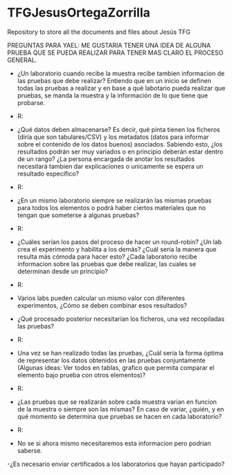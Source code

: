 # TFGJesusOrtegaZorrilla
Repository to store all the documents and files about Jesús TFG

PREGUNTAS PARA YAEL:
ME GUSTARIA TENER UNA IDEA DE ALGUNA PRUEBA QUE SE PUEDA REALIZAR PARA TENER MAS CLARO EL PROCESO GENERAL.

- ¿Un laboratorio cuando recibe la muestra recibe tambien informacion de las pruebas que debe realizar? Entiendo que en un inicio se definen todas las pruebas a realizar y en base a qué labotario pueda realizar que pruebas, se manda la muestra y la información de lo que tiene que probarse.
- R: 

- ¿Qué datos deben almacenarse? Es decir, qué pinta tienen los ficheros (diría que son tabulares/CSV) y los metadatos (datos para informar sobre el contenido de los datos buenos) asociados. Sabiendo esto, ¿los resultados podrán ser muy variados o en principio deberán estar dentro de un rango? ¿La persona encargada de anotar los resultados necesitará tambien dar explicaciones o unicamente se espera un resultado específico?
-  R:


- ¿En un mismo laboratorio siempre se realizarán las mismas pruebas para todos los elementos o podrá haber ciertos materiales que no tengan que someterse a algunas pruebas?
-  R:


- ¿Cuáles serían los pasos del proceso de hacer un round-robin? ¿Un lab crea el experimento y habilita a los demás? ¿Cuál sería la manera que resulta más cómoda para hacer esto? ¿Cada laboratorio recibe informacion sobre las pruebas que debe realizar, las cuales se determinan desde un principio?
- R:


- Varios labs pueden calcular un mismo valor con diferentes experimentos, ¿Cómo se deben combinar esos resultados?

- ¿Qué procesado posterior necesitarían los ficheros, una vez recopiladas las pruebas?
- R:

- Una vez se han realizado todas las pruebas, ¿Cuál sería la forma óptima de representar los datos obtenidos en las pruebas conjuntamente (Algunas ideas: Ver todos en tablas, grafico que permita comparar el elemento bajo prueba con otros elementos)?
- R:


- ¿Las pruebas que se realizarán sobre cada muestra varian en funcion de la muestra o siempre son las mismas? En caso de variar, ¿quién, y en qué momento se determina que pruebas se hacen en cada laboratorio?
-  R:









- No se si ahora mismo necesitaremos esta informacion pero podrian saberse.

-¿Es necesario enviar certificados a los laboratorios que hayan participado?




